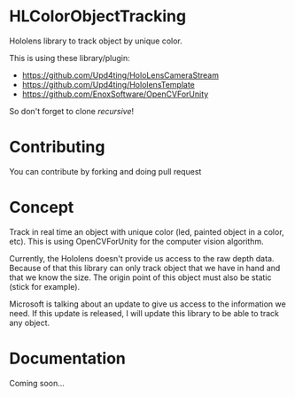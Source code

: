 # HLColorObjectTracking
Hololens library to track object by unique color. 

This is using these library/plugin:

-	https://github.com/Upd4ting/HoloLensCameraStream
-	https://github.com/Upd4ting/HololensTemplate
-	https://github.com/EnoxSoftware/OpenCVForUnity

So don't forget to clone *recursive*!

# Contributing

You can contribute by forking and doing pull request

# Concept 

Track in real time an object with unique color (led, painted object in a color, etc).
This is using OpenCVForUnity for the computer vision algorithm.

Currently, the Hololens doesn't provide us access to the raw depth data.
Because of that this library can only track object that we have in hand and that we know the size. 
The origin point of this object must also be static (stick for example).

Microsoft is talking about an update to give us access to the information we need.
If this update is released, I will update this library to be able to track any object.

# Documentation

Coming soon...
